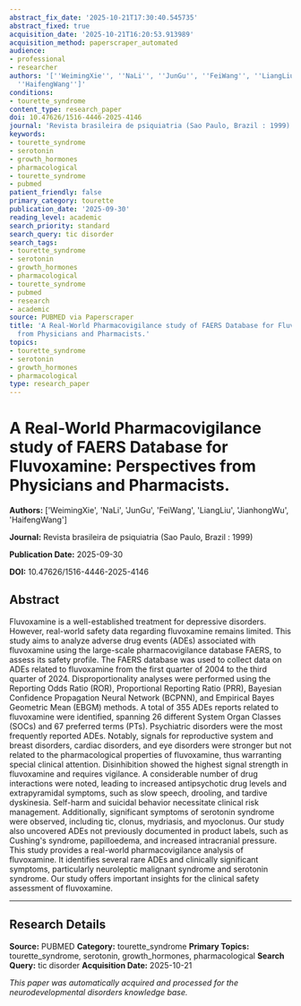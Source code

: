 ```yaml
---
abstract_fix_date: '2025-10-21T17:30:40.545735'
abstract_fixed: true
acquisition_date: '2025-10-21T16:20:53.913989'
acquisition_method: paperscraper_automated
audience:
- professional
- researcher
authors: '[''WeimingXie'', ''NaLi'', ''JunGu'', ''FeiWang'', ''LiangLiu'', ''JianhongWu'',
  ''HaifengWang'']'
conditions:
- tourette_syndrome
content_type: research_paper
doi: 10.47626/1516-4446-2025-4146
journal: 'Revista brasileira de psiquiatria (Sao Paulo, Brazil : 1999)'
keywords:
- tourette_syndrome
- serotonin
- growth_hormones
- pharmacological
- tourette_syndrome
- pubmed
patient_friendly: false
primary_category: tourette
publication_date: '2025-09-30'
reading_level: academic
search_priority: standard
search_query: tic disorder
search_tags:
- tourette_syndrome
- serotonin
- growth_hormones
- pharmacological
- tourette_syndrome
- pubmed
- research
- academic
source: PUBMED via Paperscraper
title: 'A Real-World Pharmacovigilance study of FAERS Database for Fluvoxamine: Perspectives
  from Physicians and Pharmacists.'
topics:
- tourette_syndrome
- serotonin
- growth_hormones
- pharmacological
type: research_paper
---
```


# A Real-World Pharmacovigilance study of FAERS Database for Fluvoxamine: Perspectives from Physicians and Pharmacists.

**Authors:** ['WeimingXie', 'NaLi', 'JunGu', 'FeiWang', 'LiangLiu', 'JianhongWu', 'HaifengWang']

**Journal:** Revista brasileira de psiquiatria (Sao Paulo, Brazil : 1999)

**Publication Date:** 2025-09-30

**DOI:** 10.47626/1516-4446-2025-4146

## Abstract

Fluvoxamine is a well-established treatment for depressive disorders. However, real-world safety data regarding fluvoxamine remains limited. This study aims to analyze adverse drug events (ADEs) associated with fluvoxamine using the large-scale pharmacovigilance database FAERS, to assess its safety profile. The FAERS database was used to collect data on ADEs related to fluvoxamine from the first quarter of 2004 to the third quarter of 2024. Disproportionality analyses were performed using the Reporting Odds Ratio (ROR), Proportional Reporting Ratio (PRR), Bayesian Confidence Propagation Neural Network (BCPNN), and Empirical Bayes Geometric Mean (EBGM) methods. A total of 355 ADEs reports related to fluvoxamine were identified, spanning 26 different System Organ Classes (SOCs) and 67 preferred terms (PTs). Psychiatric disorders were the most frequently reported ADEs. Notably, signals for reproductive system and breast disorders, cardiac disorders, and eye disorders were stronger but not related to the pharmacological properties of fluvoxamine, thus warranting special clinical attention. Disinhibition showed the highest signal strength in fluvoxamine and requires vigilance. A considerable number of drug interactions were noted, leading to increased antipsychotic drug levels and extrapyramidal symptoms, such as slow speech, drooling, and tardive dyskinesia. Self-harm and suicidal behavior necessitate clinical risk management. Additionally, significant symptoms of serotonin syndrome were observed, including tic, clonus, mydriasis, and myoclonus. Our study also uncovered ADEs not previously documented in product labels, such as Cushing's syndrome, papilloedema, and increased intracranial pressure. This study provides a real-world pharmacovigilance analysis of fluvoxamine. It identifies several rare ADEs and clinically significant symptoms, particularly neuroleptic malignant syndrome and serotonin syndrome. Our study offers important insights for the clinical safety assessment of fluvoxamine.

---

## Research Details

**Source:** PUBMED
**Category:** tourette_syndrome
**Primary Topics:** tourette_syndrome, serotonin, growth_hormones, pharmacological
**Search Query:** tic disorder
**Acquisition Date:** 2025-10-21

*This paper was automatically acquired and processed for the neurodevelopmental disorders knowledge base.*
